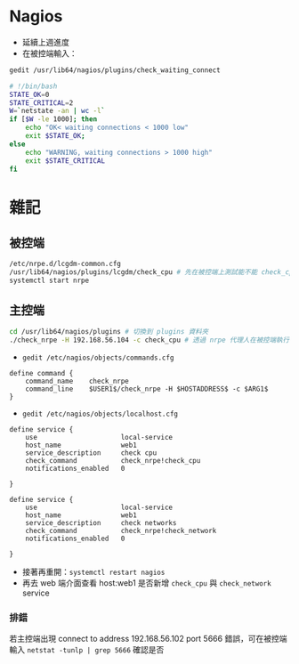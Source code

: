 # Nagios
* 延續上週進度
* 在被控端輸入：
```sh
gedit /usr/lib64/nagios/plugins/check_waiting_connect

# !/bin/bash
STATE_OK=0
STATE_CRITICAL=2
W=`netstate -an | wc -l`
if [$W -le 1000]; then
    echo "OK< waiting connections < 1000 low"
    exit $STATE_OK;
else
    echo "WARNING, waiting connections > 1000 high"
    exit $STATE_CRITICAL
fi
```

# 雜記
## 被控端
```sh
/etc/nrpe.d/lcgdm-common.cfg
/usr/lib64/nagios/plugins/lcgdm/check_cpu # 先在被控端上測試能不能 check_cpu
systemctl start nrpe
```

## 主控端
```sh
cd /usr/lib64/nagios/plugins # 切換到 plugins 資料夾
./check_nrpe -H 192.168.56.104 -c check_cpu # 透過 nrpe 代理人在被控端執行 check_cpu，再將資訊回傳給
```

* `gedit /etc/nagios/objects/commands.cfg`
```
define command {
    command_name    check_nrpe
    command_line    $USER1$/check_nrpe -H $HOSTADDRESS$ -c $ARG1$
}
```

* `gedit /etc/nagios/objects/localhost.cfg`
```
define service {
    use                     local-service
    host_name               web1
    service_description     check cpu
    check_command           check_nrpe!check_cpu
    notifications_enabled   0

}

define service {
    use                     local-service
    host_name               web1
    service_description     check networks
    check_command           check_nrpe!check_network
    notifications_enabled   0

}
```

* 接著再重開：`systemctl restart nagios`
* 再去 web 端介面查看 host:web1 是否新增 `check_cpu` 與 `check_network` service

### 排錯
若主控端出現 connect to address 192.168.56.102 port 5666 錯誤，可在被控端輸入 `netstat -tunlp | grep 5666` 確認是否